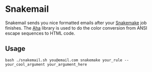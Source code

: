 Snakemail
=======================

Snakemail sends you nice formatted emails after your [Snakemake](https://snakemake.readthedocs.io/en/stable/) job finishes.
The [Aha](https://github.com/theZiz/aha) library is used to do the color conversion from ANSI escape sequences to HTML code.

## Usage
```
bash ./snakemail.sh you@email.com snakemake your_rule --your_cool_argument your_argument_here
```
